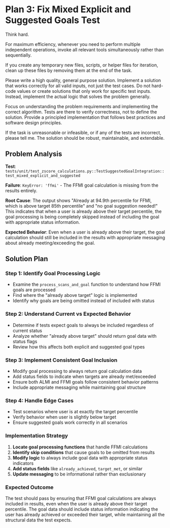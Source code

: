 # Plan 3: Fix Mixed Explicit and Suggested Goals Test

Think hard.

For maximum efficiency, whenever you need to perform multiple independent operations, invoke all relevant tools simultaneously rather than sequentially.

If you create any temporary new files, scripts, or helper files for iteration, clean up these files by removing them at the end of the task.

Please write a high quality, general purpose solution. Implement a solution that works correctly for all valid inputs, not just the test cases. Do not hard-code values or create solutions that only work for specific test inputs. Instead, implement the actual logic that solves the problem generally.

Focus on understanding the problem requirements and implementing the correct algorithm. Tests are there to verify correctness, not to define the solution. Provide a principled implementation that follows best practices and software design principles.

If the task is unreasonable or infeasible, or if any of the tests are incorrect, please tell me. The solution should be robust, maintainable, and extendable.

## Problem Analysis

**Test**: `tests/unit/test_zscore_calculations.py::TestSuggestedGoalIntegration::test_mixed_explicit_and_suggested`

**Failure**: `KeyError: 'ffmi'` - The FFMI goal calculation is missing from the results entirely.

**Root Cause**: The output shows "Already at 94.9th percentile for FFMI, which is above target 85th percentile" and "no goal suggestion needed!" This indicates that when a user is already above their target percentile, the goal processing is being completely skipped instead of including the goal with appropriate status information.

**Expected Behavior**: Even when a user is already above their target, the goal calculation should still be included in the results with appropriate messaging about already meeting/exceeding the goal.

## Solution Plan

### Step 1: Identify Goal Processing Logic
- Examine the `process_scans_and_goal` function to understand how FFMI goals are processed
- Find where the "already above target" logic is implemented
- Identify why goals are being omitted instead of included with status

### Step 2: Understand Current vs Expected Behavior
- Determine if tests expect goals to always be included regardless of current status
- Analyze whether "already above target" should return goal data with status flags
- Review how this affects both explicit and suggested goal types

### Step 3: Implement Consistent Goal Inclusion
- Modify goal processing to always return goal calculation data
- Add status fields to indicate when targets are already met/exceeded
- Ensure both ALMI and FFMI goals follow consistent behavior patterns
- Include appropriate messaging while maintaining goal structure

### Step 4: Handle Edge Cases
- Test scenarios where user is at exactly the target percentile
- Verify behavior when user is slightly below target
- Ensure suggested goals work correctly in all scenarios

### Implementation Strategy

1. **Locate goal processing functions** that handle FFMI calculations
2. **Identify skip conditions** that cause goals to be omitted from results
3. **Modify logic** to always include goal data with appropriate status indicators
4. **Add status fields** like `already_achieved`, `target_met`, or similar
5. **Update messaging** to be informational rather than exclusionary

### Expected Outcome

The test should pass by ensuring that FFMI goal calculations are always included in results, even when the user is already above their target percentile. The goal data should include status information indicating the user has already achieved or exceeded their target, while maintaining all the structural data the test expects.